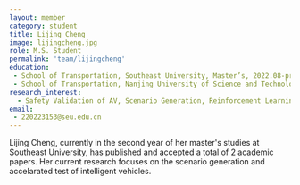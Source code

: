 ```yaml
---
layout: member
category: student
title: Lijing Cheng
image: lijingcheng.jpg
role: M.S. Student
permalink: 'team/lijingcheng'
education:
 - School of Transportation, Southeast University, Master’s, 2022.08-present
 - School of Transportation, Nanjing University of Science and Technology, Bachelor's, 2018.09-2022.06
research_interest: 
  - Safety Validation of AV, Scenario Generation, Reinforcement Learning
email:
 - 220223153@seu.edu.cn
---
```


Lijing Cheng, currently in the second year of her master's studies at Southeast University, has published and accepted a total of 2 academic papers. Her current research focuses on the scenario generation and accelarated test of intelligent vehicles.